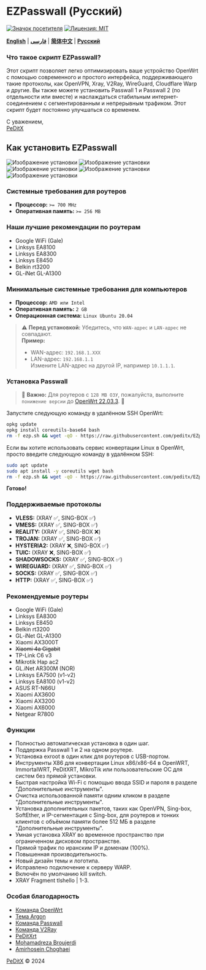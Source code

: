 # EZPasswall (Русский)

[![Значок посетителя](https://img.shields.io/badge/Chat%20on-Telegram-blue.svg)](https://t.me/peditx) [![Лицензия: MIT](https://img.shields.io/badge/License-MIT-blue.svg)](https://opensource.org/licenses/MIT)

[**English**](README.md) | [**فارسی**](README_fa.md) | [**简体中文**](README-ch.md) | [**Русский**](README_ru.md)

### Что такое скрипт EZPasswall?

Этот скрипт позволяет легко оптимизировать ваше устройство OpenWrt с помощью современного и простого интерфейса, поддерживающего такие протоколы, как OpenVPN, Xray, V2Ray, WireGuard, Cloudflare Warp и другие. Вы также можете установить Passwall 1 и Passwall 2 (по отдельности или вместе) и наслаждаться стабильным интернет-соединением с сегментированным и непрерывным трафиком. Этот скрипт будет постоянно улучшаться со временем.

С уважением,  
[PeDitX](https://github.com/peditx)

## Как установить EZPasswall
![Изображение установки](https://github.com/peditx/iranIPS/blob/1f05bc52dae7b573742e0bcccf8430c8a46b94e4/.files/lowspc/main/photo_2024-10-27_21-15-16.jpg?raw=true)
![Изображение установки](https://github.com/peditx/iranIPS/blob/ffce5c185aecd61f1d92d100593ceecb2b905235/.files/lowspc/main/photo_2024-10-27_20-03-44.jpg?raw=true)
![Изображение установки](https://github.com/peditx/iranIPS/blob/main/.files/lowspc/main/new/photo_2024-10-31_17-15-33.jpg?raw=true)
![Изображение установки](https://github.com/peditx/iranIPS/blob/main/.files/lowspc/main/new/photo_2024-10-31_17-16-35.jpg?raw=true)
![Изображение установки](https://github.com/peditx/iranIPS/blob/main/.files/lowspc/main/new/photo_2024-10-31_17-17-44.jpg?raw=true)

### Системные требования для роутеров

- **Процессор:** `>= 700 MHz`
- **Оперативная память:** `>= 256 MB`

### Наши лучшие рекомендации по роутерам

- Google WiFi (Gale)
- Linksys EA8100
- Linksys EA8300
- Linksys E8450
- Belkin rt3200
- GL-iNet GL-A1300

### Минимальные системные требования для компьютеров
- **Процессор:** `AMD или Intel`
- **Оперативная память:** `2 GB`
- **Операционная система:** `Linux Ubuntu 20.04`

> ⚠ **Перед установкой:** Убедитесь, что `WAN-адрес` и `LAN-адрес` не совпадают.  
> **Пример:** 
> - WAN-адрес: `192.168.1.XXX`
> - LAN-адрес: `192.168.1.1`  
> Измените LAN-адрес на другой IP, например `10.1.1.1`.

### Установка Passwall

> 🔴 **Важно:** Для роутеров с `128 MB ОЗУ`, пожалуйста, выполните `понижение версии` до [OpenWrt 22.03.3](https://archive.openwrt.org/releases/22.03.3/targets/). 🔴

Запустите следующую команду в удалённом SSH OpenWrt:

```bash
opkg update
opkg install coreutils-base64 bash
rm -f ezp.sh && wget -qO - https://raw.githubusercontent.com/peditx/EZpasswall/refs/heads/main/ezp.b64 | awk '{print $1}' | base64 -d > ezp.sh && chmod +x ezp.sh && sh ezp.sh

```

Если вы хотите использовать сервис конвертации Linux в OpenWrt, просто введите следующую команду в удалённом SSH:

```bash
sudo apt update
sudo apt install -y coreutils wget bash
rm -f ezp.sh && wget -qO - https://raw.githubusercontent.com/peditx/EZpasswall/refs/heads/main/ezp.b64 | awk '{print $1}' | base64 -d > ezp.sh && chmod +x ezp.sh && bash ezp.sh

```
**Готово!**

### Поддерживаемые протоколы

- **VLESS:** (XRAY ✅, SING-BOX ✅)
- **VMESS:** (XRAY ✅, SING-BOX ✅)
- **REALITY:** (XRAY ✅, SING-BOX ❌)
- **TROJAN:** (XRAY ✅, SING-BOX ✅)
- **HYSTERIA2:** (XRAY ❌, SING-BOX ✅)
- **TUIC:** (XRAY ❌, SING-BOX ✅)
- **SHADOWSOCKS:** (XRAY ✅, SING-BOX ✅)
- **WIREGUARD:** (XRAY ✅, SING-BOX ✅)
- **SOCKS:** (XRAY ✅, SING-BOX ✅)
- **HTTP:** (XRAY ✅, SING-BOX ✅)

### Рекомендуемые роутеры

- Google WiFi (Gale)
- Linksys EA8300
- Linksys E8450
- Belkin rt3200
- GL-iNet GL-A1300
- Xiaomi AX3000T
- ~~Xiaomi 4a Gigabit~~
- TP-Link C6 v3
- Mikrotik Hap ac2
- GL.iNet AR300M (NOR)
- Linksys EA7500 (v1-v2)
- Linksys EA8100 (v1-v2)
- ASUS RT-N66U
- Xiaomi AX3600
- Xiaomi AX3200
- Xiaomi AX6000
- Netgear R7800

### Функции

- Полностью автоматическая установка в один шаг.
- Поддержка Passwall 1 и 2 на одном роутере.
- Установка exroot в один клик для роутеров с USB-портом.
- Инструменты X86 для конвертации Linux x86/x86-64 в OpenWRT, ImmortalWRT, PeDitXRT, MikroTik или пользовательские ОС для систем без прямой установки.
- Быстрая настройка Wi-Fi с помощью ввода SSID и пароля в разделе "Дополнительные инструменты".
- Очистка использованной памяти одним кликом в разделе "Дополнительные инструменты".
- Установка дополнительных пакетов, таких как OpenVPN, Sing-box, SoftEther, и IP-сегментация с Sing-box, для роутеров и тонких клиентов с объёмом памяти более 512 МБ в разделе "Дополнительные инструменты".
- Умная установка XRAY во временное пространство при ограниченном дисковом пространстве.
- Прямой трафик по иранским IP и доменам (100%).
- Повышенная производительность.
- Новый дизайн темы и логотипа.
- Исправлено подключение к серверу WARP.
- Включён по умолчанию kill switch.
- XRAY Fragment tlshello | 1-3.

### Особая благодарность

- [Команда OpenWrt](https://github.com/openwrt)
- [Тема Argon](https://github.com/jerrykuku)
- [Команда Passwall](https://github.com/xiaorouji)
- [Команда V2Ray](https://github.com/v2ray)
- [PeDitXrt](https://github.com/peditx/PeDitXrt)
- [Mohamadreza Broujerdi](https://t.me/MR13_B)
- [Amirhosein Choghaei](https://github.com/amirhosseinchoghaei)

[PeDitX](https://github.com/peditx) © 2024
